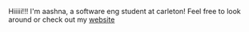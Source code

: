 Hiiiii!!! I'm aashna, a software eng student at carleton! Feel free to look around or check out my [website](https://aashna-verma.github.io/)
